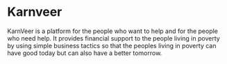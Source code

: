 # Karnveer
 KarnVeer is a platform for the people who want to help and for the people who need help. It provides financial support to the people living in poverty by using simple business tactics so that the peoples living in poverty can have good today but can also have a better tomorrow.
